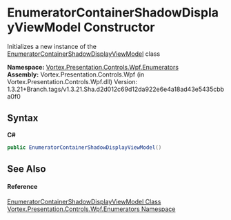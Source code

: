 # EnumeratorContainerShadowDisplayViewModel Constructor 
 

Initializes a new instance of the <a href="T_Vortex_Presentation_Controls_Wpf_Enumerators_EnumeratorContainerShadowDisplayViewModel.md">EnumeratorContainerShadowDisplayViewModel</a> class

**Namespace:**&nbsp;<a href="N_Vortex_Presentation_Controls_Wpf_Enumerators.md">Vortex.Presentation.Controls.Wpf.Enumerators</a><br />**Assembly:**&nbsp;Vortex.Presentation.Controls.Wpf (in Vortex.Presentation.Controls.Wpf.dll) Version: 1.3.21+Branch.tags/v1.3.21.Sha.d2d012c69d12da922e6e4a18ad43e5435cbba0f0

## Syntax

**C#**<br />
``` C#
public EnumeratorContainerShadowDisplayViewModel()
```


## See Also


#### Reference
<a href="T_Vortex_Presentation_Controls_Wpf_Enumerators_EnumeratorContainerShadowDisplayViewModel.md">EnumeratorContainerShadowDisplayViewModel Class</a><br /><a href="N_Vortex_Presentation_Controls_Wpf_Enumerators.md">Vortex.Presentation.Controls.Wpf.Enumerators Namespace</a><br />